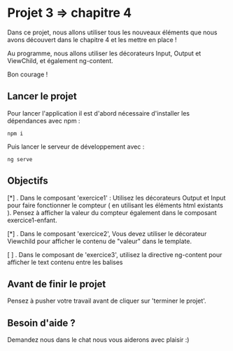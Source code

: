 # Projet 3 => chapitre 4

Dans ce projet, nous allons utiliser tous les nouveaux éléments que nous avons découvert dans le chapitre 4 et les mettre en place !

Au programme, nous allons utiliser les décorateurs Input, Output et ViewChild, et également ng-content.

Bon courage !

## Lancer le projet

Pour lancer l'application il est d'abord nécessaire d'installer les dépendances avec npm :

`npm i`

Puis lancer le serveur de développement avec :

`ng serve`

## Objectifs

[*] . Dans le composant 'exercice1' : Utilisez les décorateurs Output et Input pour faire fonctionner le compteur ( en utilisant les éléments html existants ). Pensez à afficher la valeur du compteur également dans le composant exercice1-enfant.

[*] . Dans le composant 'exercice2', Vous devez utiliser le décorateur Viewchild pour afficher le contenu de "valeur" dans le template.

[ ] . Dans le composant de 'exercice3', utilisez la directive ng-content pour afficher le text contenu entre les balises <app-exercice3-enfant></app-exercice3-enfant>

## Avant de finir le projet

Pensez à pusher votre travail avant de cliquer sur 'terminer le projet'.

## Besoin d'aide ?

Demandez nous dans le chat nous vous aiderons avec plaisir :)
